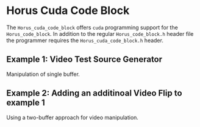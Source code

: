 # Horus Cuda Code Block

The `Horus_cuda_code_block` offers `cuda` programming support for the
`Horus_code_block`. In addition to the regular `Horus_code_block.h`
header file the programmer requires the `Horus_cuda_code_block.h`
header.

## Example 1: Video Test Source Generator

Manipulation of single buffer.

## Example 2: Adding an additinoal Video Flip to example 1

Using a two-buffer approach for video manipulation.











